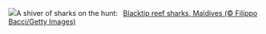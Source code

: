 ![](https://www.bing.com/th?id=OHR.BlacktipSharks_EN-US9224288033_UHD.jpg&w=1000)A shiver of sharks on the hunt:&nbsp;&ensp;[Blacktip reef sharks, Maldives (© Filippo Bacci/Getty Images)](https://www.bing.com/th?id=OHR.BlacktipSharks_EN-US9224288033_UHD.jpg)
<br><br/>
